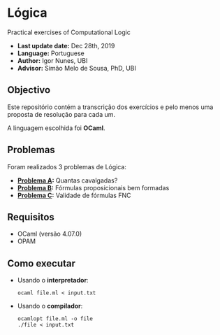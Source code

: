 # Lógica

Practical exercises of Computational Logic

* **Last update date:** Dec 28th, 2019
* **Language:** Portuguese
* **Author:** Igor Nunes, UBI
* **Advisor:** Simão Melo de Sousa, PhD, UBI


## Objectivo

Este repositório contém a transcrição dos exercícios e pelo menos uma proposta de resolução para cada um.

A linguagem escolhida foi **OCaml**.


## Problemas

Foram realizados 3 problemas de Lógica:

* **[Problema A](/src/PbA/PbA.md):** Quantas cavalgadas?
* **[Problema B](/src/PbB/PbB.md):** Fórmulas proposicionais bem formadas
* **[Problema C](/src/PbC/PbC.md):** Validade de fórmulas FNC


## Requisitos

* OCaml (versão 4.07.0)
* OPAM
  

## Como executar

* Usando o **interpretador**:

    ```
    ocaml file.ml < input.txt
    ```

* Usando o **compilador**:

    ```
    ocamlopt file.ml -o file
    ./file < input.txt
    ```

